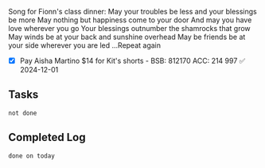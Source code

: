 Song for Fionn's class dinner:
May your troubles be less and your blessings be more
May nothing but happiness come to your door
And may you have love wherever you go
Your blessings outnumber the shamrocks that grow
May winds be at your back and sunshine overhead
May be friends be at your side wherever you are led
...Repeat again

- [x] Pay Aisha Martino $14 for Kit's shorts - BSB: 812170 ACC: 214 997 ✅ 2024-12-01
## Tasks
```tasks
not done
```

## Completed Log
```tasks
done on today
`````
